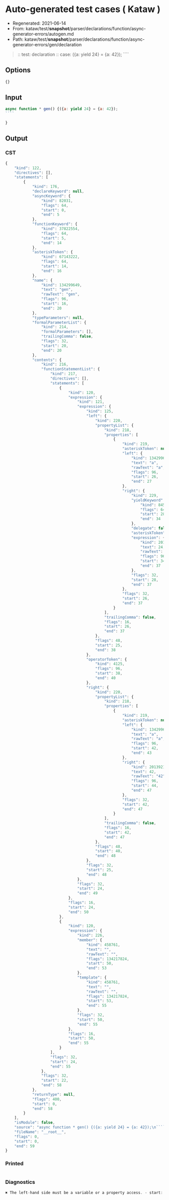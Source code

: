 # Auto-generated test cases ( Kataw )
- Regenerated: 2021-06-14
- From: kataw/test/__snapshot__/parser/declarations/function/async-generator-errors/autogen.md
- Path: kataw/test/__snapshot__/parser/declarations/function/async-generator-errors/gen/declaration
> :: test: declaration
> :: case: ({a: yield 24} = {a: 42});
>          ````
>          
>          
## Options

`````js
{}
`````
## Input

`````js
async function * gen() {({a: yield 24} = {a: 42});
````

}

`````
## Output

### CST

```javascript
{
    "kind": 122,
    "directives": [],
    "statements": [
        {
            "kind": 176,
            "declareKeyword": null,
            "asyncKeyword": {
                "kind": 82031,
                "flags": 64,
                "start": 0,
                "end": 5
            },
            "functionKeyword": {
                "kind": 37822554,
                "flags": 64,
                "start": 5,
                "end": 14
            },
            "asteriskToken": {
                "kind": 67143222,
                "flags": 64,
                "start": 14,
                "end": 16
            },
            "name": {
                "kind": 134299649,
                "text": "gen",
                "rawText": "gen",
                "flags": 96,
                "start": 16,
                "end": 20
            },
            "typeParameters": null,
            "formalParameterList": {
                "kind": 214,
                "formalParameters": [],
                "trailingComma": false,
                "flags": 32,
                "start": 20,
                "end": 20
            },
            "contents": {
                "kind": 216,
                "functionStatementList": {
                    "kind": 217,
                    "directives": [],
                    "statements": [
                        {
                            "kind": 120,
                            "expression": {
                                "kind": 121,
                                "expression": {
                                    "kind": 125,
                                    "left": {
                                        "kind": 220,
                                        "propertyList": {
                                            "kind": 218,
                                            "properties": [
                                                {
                                                    "kind": 219,
                                                    "asteriskToken": null,
                                                    "left": {
                                                        "kind": 134299649,
                                                        "text": "a",
                                                        "rawText": "a",
                                                        "flags": 96,
                                                        "start": 26,
                                                        "end": 27
                                                    },
                                                    "right": {
                                                        "kind": 229,
                                                        "yieldKeyword": {
                                                            "kind": 8454253,
                                                            "flags": 64,
                                                            "start": 28,
                                                            "end": 34
                                                        },
                                                        "delegate": false,
                                                        "asteriskToken": null,
                                                        "expression": {
                                                            "kind": 201392130,
                                                            "text": 24,
                                                            "rawText": "24",
                                                            "flags": 96,
                                                            "start": 34,
                                                            "end": 37
                                                        },
                                                        "flags": 32,
                                                        "start": 28,
                                                        "end": 37
                                                    },
                                                    "flags": 32,
                                                    "start": 26,
                                                    "end": 37
                                                }
                                            ],
                                            "trailingComma": false,
                                            "flags": 16,
                                            "start": 26,
                                            "end": 37
                                        },
                                        "flags": 48,
                                        "start": 25,
                                        "end": 38
                                    },
                                    "operatorToken": {
                                        "kind": 4125,
                                        "flags": 96,
                                        "start": 38,
                                        "end": 40
                                    },
                                    "right": {
                                        "kind": 220,
                                        "propertyList": {
                                            "kind": 218,
                                            "properties": [
                                                {
                                                    "kind": 219,
                                                    "asteriskToken": null,
                                                    "left": {
                                                        "kind": 134299649,
                                                        "text": "a",
                                                        "rawText": "a",
                                                        "flags": 96,
                                                        "start": 42,
                                                        "end": 43
                                                    },
                                                    "right": {
                                                        "kind": 201392130,
                                                        "text": 42,
                                                        "rawText": "42",
                                                        "flags": 96,
                                                        "start": 44,
                                                        "end": 47
                                                    },
                                                    "flags": 32,
                                                    "start": 42,
                                                    "end": 47
                                                }
                                            ],
                                            "trailingComma": false,
                                            "flags": 16,
                                            "start": 42,
                                            "end": 47
                                        },
                                        "flags": 48,
                                        "start": 40,
                                        "end": 48
                                    },
                                    "flags": 32,
                                    "start": 25,
                                    "end": 48
                                },
                                "flags": 32,
                                "start": 24,
                                "end": 49
                            },
                            "flags": 16,
                            "start": 24,
                            "end": 50
                        },
                        {
                            "kind": 120,
                            "expression": {
                                "kind": 226,
                                "member": {
                                    "kind": 458761,
                                    "text": "",
                                    "rawText": "",
                                    "flags": 134217824,
                                    "start": 50,
                                    "end": 53
                                },
                                "template": {
                                    "kind": 458761,
                                    "text": "",
                                    "rawText": "",
                                    "flags": 134217824,
                                    "start": 53,
                                    "end": 55
                                },
                                "flags": 32,
                                "start": 50,
                                "end": 55
                            },
                            "flags": 16,
                            "start": 50,
                            "end": 55
                        }
                    ],
                    "flags": 32,
                    "start": 24,
                    "end": 55
                },
                "flags": 32,
                "start": 22,
                "end": 58
            },
            "returnType": null,
            "flags": 400,
            "start": 0,
            "end": 58
        }
    ],
    "isModule": false,
    "source": "async function * gen() {({a: yield 24} = {a: 42});\n````\n\n}\n",
    "fileName": "__root__",
    "flags": 0,
    "start": 0,
    "end": 59
}
```

### Printed

```javascript

```

### Diagnostics

```javascript
✖ The left-hand side must be a variable or a property access. - start: 25, end: 40

```

